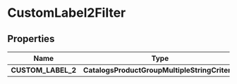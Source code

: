 

# CustomLabel2Filter


## Properties

| Name | Type | Description | Notes |
|------------ | ------------- | ------------- | -------------|
|**CUSTOM_LABEL_2** | **CatalogsProductGroupMultipleStringCriteria** |  |  |



